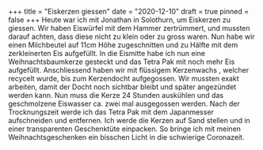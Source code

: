 +++
title = "Eiskerzen giessen"
date = "2020-12-10"
draft = true
pinned = false
+++
Heute war ich mit Jonathan in Solothurn, um Eiskerzen zu giessen. Wir haben Eiswürfel mit dem Hammer zertrümmert, und mussten darauf achten, dass diese nicht zu klein oder zu gross waren. Nun habe wir einen Milchbeutel auf 11cm Höhe zugeschnitten und zu Hälfte mit dem zerkleinerten Eis aufgefüllt.  In die Eismitte habe ich nun eine Weihnachtsbaumkerze gesteckt und das Tetra Pak mit noch mehr Eis aufgefüllt.                                                Anschliessend haben wir mit flüssigem Kerzenwachs , welcher recycelt wurde, bis zum Kerzendocht aufgegossen. Wir mussten exakt arbeiten, damit der Docht noch sichtbar bleibt und später angezündet werden kann.                      Nun muss die Kerze 24 Stunden auskühlen und das geschmolzene Eiswasser ca. zwei mal ausgegossen werden.        Nach der Trocknungszeit werde ich das Tetra Pak mit dem Japanmesser aufschneiden und entfernen.                          Ich werde die Kerzen auf Sand stellen und in einer transparenten Geschenktüte einpacken. So bringe ich mit meinen Weihnachtsgeschenken ein bisschen Licht in die schwierige Coronazeit.